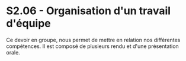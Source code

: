 # S2.06 - Organisation d'un travail d'équipe

Ce devoir en groupe, nous permet de mettre en relation nos différentes compétences. Il est composé de plusieurs rendu et d'une présentation orale.